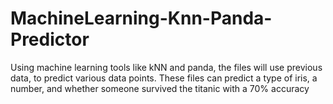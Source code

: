 # MachineLearning-Knn-Panda-Predictor
Using machine learning tools like kNN and panda, the files will use previous data, to predict various data points. These files can predict a type of iris, a number, and whether someone survived the titanic with a 70% accuracy
